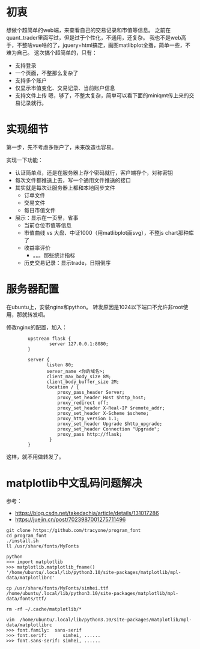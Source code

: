 # 初衷

想做个超简单的web端，来查看自己的交易记录和市值等信息。
之前在quant_trader里面写过，但是过于个性化，不通用，还复杂。
我也不是web高手，不整啥vue啥的了，jquery+html搞定，画图matlibplot全撸，简单一些，不难为自己。
这次搞个超简单的，只有：
- 支持登录
- 一个页面，不整那么复杂了
- 支持多个账户
- 仅显示市值变化、交易记录、当前账户信息
- 支持文件上传
嗯，够了，不整太复杂，简单可以看下面的miniqmt传上来的交易记录就行。

# 实现细节

第一步，先不考虑多账户了，未来改造也容易。

实现一下功能：
- 认证简单点，还是在服务器上存个密码就行，客户端存个，对称密钥
- 每次文件都推送上去，写一个通用文件推送的接口
- 其实就是每次让服务器上都和本地同步文件
    - 订单文件
    - 交易文件
    - 每日市值文件
- 展示：显示在一页里，省事
    - 当前仓位市值等信息
    - 市值曲线 vs 大盘、中证1000（用matlibplot画svg），不整js chart那种库了
    - 收益率评价
        - 。。。那些统计指标
    - 历史交易记录：显示trade，日期倒序

# 服务器配置

在ubuntu上，安装nginx和python。
转发原因是1024以下端口不允许非root使用，那就转发呗。

修改nginx的配置，加入：

```
        upstream flask {
                server 127.0.0.1:8080;
        }

        server {
               listen 80;
               server_name <你的域名>;
               client_max_body_size 8M;
               client_body_buffer_size 2M;
               location / {
                   proxy_pass_header Server;
                   proxy_set_header Host $http_host;
                   proxy_redirect off;
                   proxy_set_header X-Real-IP $remote_addr;
                   proxy_set_header X-Scheme $scheme;
                   proxy_http_version 1.1;
                   proxy_set_header Upgrade $http_upgrade;
                   proxy_set_header Connection "Upgrade";
                   proxy_pass http://flask;
                }
        }
```

这样，就不用做转发了。

# matplotlib中文乱码问题解决

参考：
- https://blog.csdn.net/takedachia/article/details/131017286
- https://juejin.cn/post/7023987001275711496

```
git clone https://github.com/tracyone/program_font 
cd program_font 
./install.sh
ll /usr/share/fonts/MyFonts

python
>>> import matplotlib
>>> matplotlib.matplotlib_fname()
'/home/ubuntu/.local/lib/python3.10/site-packages/matplotlib/mpl-data/matplotlibrc'

cp /usr/share/fonts/MyFonts/simhei.ttf  /home/ubuntu/.local/lib/python3.10/site-packages/matplotlib/mpl-data/fonts/ttf/

rm -rf ~/.cache/matplotlib/*

vim  /home/ubuntu/.local/lib/python3.10/site-packages/matplotlib/mpl-data/matplotlibrc
>>> font.family:  sans-serif
>>> font.serif:      simhei, ......
>>> font.sans-serif: simhei, ......
```

